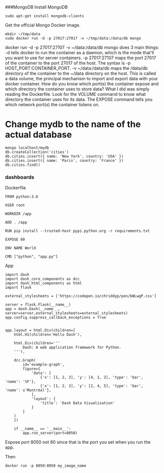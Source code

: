 
###MongoDB
Install MongoDB
```
sudo apt-get install mongodb-clients
```
Get the official Mongo Docker image.
```
mkdir ~/tmp/data
sudo docker run -d -p 27017:27017 -v ~/tmp/data:/data/db mongo
```

docker run -d -p 27017:27107 -v ~/data:/data/db mongo does 3 main things:
-d tells docker to run the container as a daemon, which is the mode that'll you want to use for server containers.
-p 27017:27107 maps the port 27017 of the container to the port 27017 of the host. The syntax is -p HOST_PORT:CONTAINER_PORT.
-v ~/data:/data/db maps the /data/db directory of the container to the ~/data directory on the host. This is called a data volume, the principal mechanism to import and export data with your docker container.
How do you know which port(s) the container expose and which directory the container uses to store data? What I did was simply reading the Dockerfile. Look for the VOLUME command to know what directory the container uses for its data. The EXPOSE command tells you which network port(s) the container listens on.

# Change mydb to the name of the actual database
```
mongo localhost/mydb
db.createCollection('cities')
db.cities.insert({ name: 'New York', country: 'USA' })
db.cities.insert({ name: 'Paris', country: 'France' })
db.cities.find()
```



### dashboards

Dockerfile
```
FROM python:3.6

USER root

WORKDIR /app

ADD . /app

RUN pip install --trusted-host pypi.python.org -r requirements.txt

EXPOSE 80

ENV NAME World

CMD ["python", "app.py"]
```

App
```
import dash
import dash_core_components as dcc
import dash_html_components as html
import flask

external_stylesheets = ['https://codepen.io/chriddyp/pen/bWLwgP.css']

server = flask.Flask(__name__)
app = dash.Dash(__name__, server=server,external_stylesheets=external_stylesheets)
app.config.suppress_callback_exceptions = True


app.layout = html.Div(children=[
    html.H1(children='Hello Dash'),

    html.Div(children='''
        Dash: A web application framework for Python.
    '''),

    dcc.Graph(
        id='example-graph',
        figure={
            'data': [
                {'x': [1, 2, 3], 'y': [4, 1, 2], 'type': 'bar', 'name': 'SF'},
                {'x': [1, 2, 3], 'y': [2, 4, 5], 'type': 'bar', 'name': u'Montréal'},
            ],
            'layout': {
                'title': 'Dash Data Visualization'
            }
        }
    )
    ])

    if __name__ == '__main__':
        app.run_server(port=8050)
```
Expose port 8050 not 80 since that is the port you set when you run the app.

Then
```
docker run -p 8050:8050 my_image_name
```
